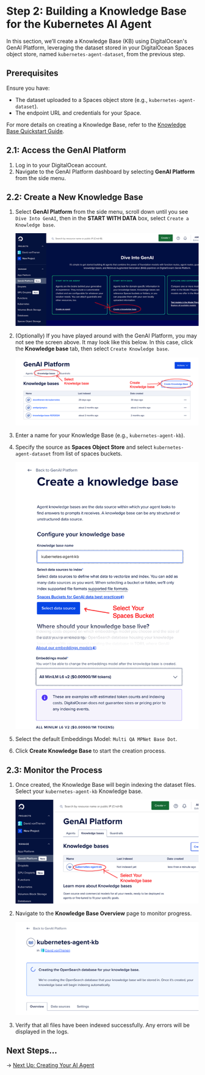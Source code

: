 # Step 2: Building a Knowledge Base for the Kubernetes AI Agent

In this section, we’ll create a Knowledge Base (KB) using DigitalOcean's GenAI Platform, leveraging the dataset stored in your DigitalOcean Spaces object store, named `kubernetes-agent-dataset`, from the previous step.

## Prerequisites

Ensure you have:

- The dataset uploaded to a Spaces object store (e.g., `kubernetes-agent-dataset`).
- The endpoint URL and credentials for your Space.

For more details on creating a Knowledge Base, refer to the [Knowledge Base Quickstart Guide](https://docs.digitalocean.com/products/genai-platform/how-to/manage-kb/create/).

## 2.1: Access the GenAI Platform

1. Log in to your DigitalOcean account.
2. Navigate to the GenAI Platform dashboard by selecting **GenAI Platform** from the side menu.

## 2.2: Create a New Knowledge Base

1. Select **GenAI Platform** from the side menu, scroll down until you see `Dive Into GenAI`, then in the **START WITH DATA** box, select `Create a Knowledge base`.

   ![Create a Knowledge Base](./images/step2-create-new.png)

2. (Optionally) If you have played around with the GenAI Platform, you may not see the screen above. It may look like this below. In this case, click the **Knowledge base** tab, then select `Create Knowledge base`.

   ![Create a Knowledge Base](./images/step2-create-existing.png)

2. Enter a name for your Knowledge Base (e.g., `kubernetes-agent-kb`).
3. Specify the source as **Spaces Object Store** and select `kubernetes-agent-dataset` from list of spaces buckets.

   ![Knowledge Base Settings](./images/step2-settings.png)

4. Select the default Embeddings Model: `Multi QA MPNet Base Dot`.
5. Click **Create Knowledge Base** to start the creation process.

## 2.3: Monitor the Process

1. Once created, the Knowledge Base will begin indexing the dataset files. Select your `kubernetes-agent-kb` Knowledge base.

   ![Select Knowledge base](./images/step2-select-kb.png)

2. Navigate to the **Knowledge Base Overview** page to monitor progress.

   ![Select Knowledge base](./images/step2-kb-overview.png)

3. Verify that all files have been indexed successfully. Any errors will be displayed in the logs.

## Next Steps...

→ [Next Up: Creating Your AI Agent](./STEP3_GENAI_AGENT.md)
